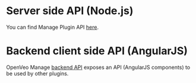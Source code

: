 # Server side API (Node.js)

You can find Manage Plugin API [here](/api/server).

# Backend client side API (AngularJS)

OpenVeo Manage [backend API](/api/client-back-end) exposes an API (AngularJS components) to be used by other plugins.
